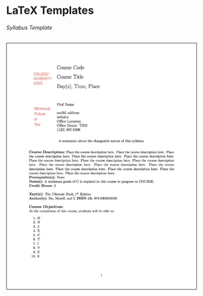 # LaTeX Templates

###### Syllabus Template
<a href="LaTeX_syllabus_template/" border="1"><img src = "LaTeX_syllabus_template/pics/syllabus_template_p1.png" alt = "Syllabus Template" width="640" border="1" hspace="0" vspace="0"></a>